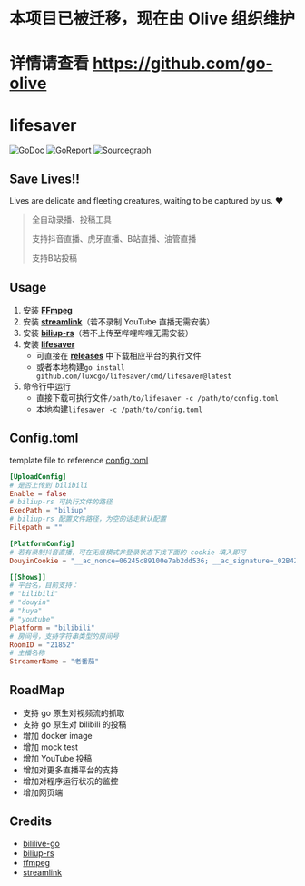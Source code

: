# 本项目已被迁移，现在由 Olive 组织维护

# 详情请查看 https://github.com/go-olive

# lifesaver

[![GoDoc](https://img.shields.io/badge/GoDoc-Reference-blue?style=for-the-badge&logo=go)](https://pkg.go.dev/github.com/luxcgo/lifesaver?tab=doc)
[![GoReport](https://goreportcard.com/badge/github.com/luxcgo/lifesaver?style=for-the-badge)](https://goreportcard.com/report/github.com/luxcgo/lifesaver)
[![Sourcegraph](https://img.shields.io/badge/view%20on-Sourcegraph-brightgreen.svg?style=for-the-badge&logo=sourcegraph)](https://sourcegraph.com/github.com/luxcgo/lifesaver)

## Save Lives!!

Lives are delicate and fleeting creatures, waiting to be captured by us. ❤

> 全自动录播、投稿工具
>
> 支持抖音直播、虎牙直播、B站直播、油管直播
>
> 支持B站投稿

## Usage

1. 安装 **[FFmpeg](https://ffmpeg.org/)**
2. 安装 **[streamlink](https://streamlink.github.io/)**（若不录制 YouTube 直播无需安装）
3. 安装 **[biliup-rs](https://github.com/ForgQi/biliup-rs)**（若不上传至哔哩哔哩无需安装）
4. 安装 [**lifesaver**](https://github.com/biliup/lifesaver)
    * 可直接在 [**releases**](https://github.com/biliup/lifesaver/releases) 中下载相应平台的执行文件
    * 或者本地构建`go install github.com/luxcgo/lifesaver/cmd/lifesaver@latest`
5. 命令行中运行
    * 直接下载可执行文件`/path/to/lifesaver -c /path/to/config.toml`
    * 本地构建`lifesaver -c /path/to/config.toml`

## Config.toml

template file to reference [config.toml](tmpl/config.toml)

```toml
[UploadConfig]
# 是否上传到 bilibili
Enable = false
# biliup-rs 可执行文件的路径
ExecPath = "biliup"
# biliup-rs 配置文件路径，为空的话走默认配置
Filepath = ""

[PlatformConfig]
# 若有录制抖音直播，可在无痕模式非登录状态下找下面的 cookie 填入即可
DouyinCookie = "__ac_nonce=06245c89100e7ab2dd536; __ac_signature=_02B4Z6wo00f01LjBMSAAAIDBwA.aJ.c4z1C44TWAAEx696;"

[[Shows]]
# 平台名，目前支持：
# "bilibili"
# "douyin"
# "huya"
# "youtube"
Platform = "bilibili"
# 房间号，支持字符串类型的房间号
RoomID = "21852"
# 主播名称
StreamerName = "老番茄"
```

## RoadMap

* 支持 go 原生对视频流的抓取
* 支持 go 原生对 bilibili 的投稿
* 增加 docker image
* 增加 mock test
* 增加 YouTube 投稿
* 增加对更多直播平台的支持
* 增加对程序运行状况的监控
* 增加网页端

## Credits

* [bililive-go](https://github.com/hr3lxphr6j/bililive-go)
* [biliup-rs](https://github.com/ForgQi/biliup-rs)
* [ffmpeg](https://ffmpeg.org/)
* [streamlink](https://streamlink.github.io/)
